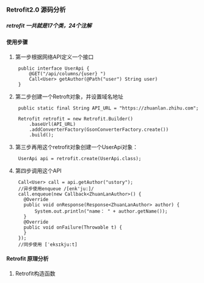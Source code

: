 ### Retrofit2.0 源码分析

    

##### retrofit 一共就是17个类，24个注解
#### 使用步骤
1. 第一步根据网络API定义一个接口

        public interface UserApi {
            @GET("/api/columns/{user} ")
            Call<User> getAuthor(@Path("user") String user)
        }


2. 第二步创建一个Retroft对象，并设置域名地址

        public static final String API_URL = "https://zhuanlan.zhihu.com";

        Retrofit retrofit = new Retrofit.Builder()
            .baseUrl(API_URL)
            .addConverterFactory(GsonConverterFactory.create())
            .build();
            
3. 第三步再用这个retrofit对象创建一个UserApi对象：

        UserApi api = retrofit.create(UserApi.class);
        
4. 第四步调用这个API

        Call<User> call = api.getAuthor("ustory");
        //异步使用enqueue /[enk'ju:]/
        call.enqueue(new Callback<ZhuanLanAuthor>() {
          @Override
          public void onResponse(Response<ZhuanLanAuthor> author) {
              System.out.println("name： " + author.getName());
          }
          @Override
          public void onFailure(Throwable t) {
          }
        });
        //同步使用 [ˈeksɪkju:t]

#### Retrofit 原理分析

1. Retrofit构造函数


